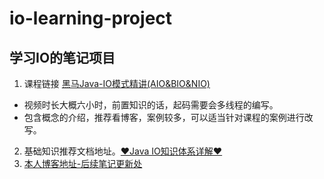 # io-learning-project
## 学习IO的笔记项目
1. 课程链接 <a href="https://www.bilibili.com/video/BV1gz4y1C7RK?">黑马Java-IO模式精讲(AIO&BIO&NIO)</a>
  - 视频时长大概六小时，前置知识的话，起码需要会多线程的编写。
  - 包含概念的介绍，推荐看博客，案例较多，可以适当针对课程的案例进行改写。
2. 基础知识推荐文档地址。<a href="https://www.pdai.tech/md/java/io/java-io-overview.html">♥Java IO知识体系详解♥</a>
3. <a href="https://owalimas.github.io/">本人博客地址-后续笔记更新处</a>
